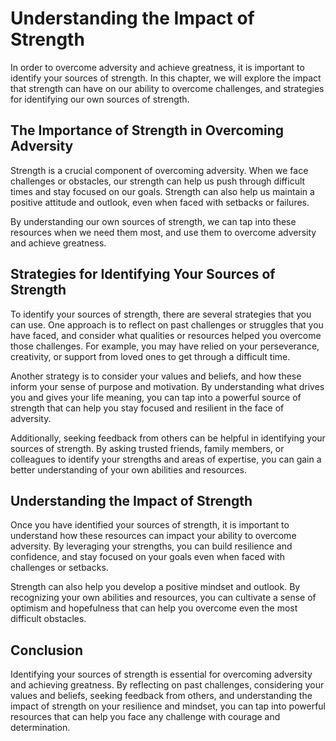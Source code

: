 Understanding the Impact of Strength
=====================================================================================

In order to overcome adversity and achieve greatness, it is important to identify your sources of strength. In this chapter, we will explore the impact that strength can have on our ability to overcome challenges, and strategies for identifying our own sources of strength.

The Importance of Strength in Overcoming Adversity
--------------------------------------------------

Strength is a crucial component of overcoming adversity. When we face challenges or obstacles, our strength can help us push through difficult times and stay focused on our goals. Strength can also help us maintain a positive attitude and outlook, even when faced with setbacks or failures.

By understanding our own sources of strength, we can tap into these resources when we need them most, and use them to overcome adversity and achieve greatness.

Strategies for Identifying Your Sources of Strength
---------------------------------------------------

To identify your sources of strength, there are several strategies that you can use. One approach is to reflect on past challenges or struggles that you have faced, and consider what qualities or resources helped you overcome those challenges. For example, you may have relied on your perseverance, creativity, or support from loved ones to get through a difficult time.

Another strategy is to consider your values and beliefs, and how these inform your sense of purpose and motivation. By understanding what drives you and gives your life meaning, you can tap into a powerful source of strength that can help you stay focused and resilient in the face of adversity.

Additionally, seeking feedback from others can be helpful in identifying your sources of strength. By asking trusted friends, family members, or colleagues to identify your strengths and areas of expertise, you can gain a better understanding of your own abilities and resources.

Understanding the Impact of Strength
------------------------------------

Once you have identified your sources of strength, it is important to understand how these resources can impact your ability to overcome adversity. By leveraging your strengths, you can build resilience and confidence, and stay focused on your goals even when faced with challenges or setbacks.

Strength can also help you develop a positive mindset and outlook. By recognizing your own abilities and resources, you can cultivate a sense of optimism and hopefulness that can help you overcome even the most difficult obstacles.

Conclusion
----------

Identifying your sources of strength is essential for overcoming adversity and achieving greatness. By reflecting on past challenges, considering your values and beliefs, seeking feedback from others, and understanding the impact of strength on your resilience and mindset, you can tap into powerful resources that can help you face any challenge with courage and determination.

